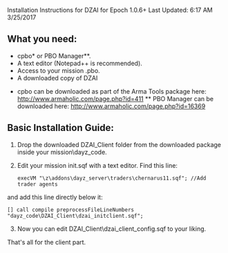 Installation Instructions for DZAI for Epoch 1.0.6+
Last Updated: 6:17 AM 3/25/2017

What you need:
----------------------------------------------------
- cpbo* or PBO Manager**.
- A text editor (Notepad++ is recommended).
- Access to your mission .pbo.
- A downloaded copy of DZAI

* cpbo can be downloaded as part of the Arma Tools package here: http://www.armaholic.com/page.php?id=411
** PBO Manager can be downloaded here: http://www.armaholic.com/page.php?id=16369


Basic Installation Guide:
----------------------------------------------------
1. Drop the downloaded DZAI_Client folder from the downloaded package inside your mission\dayz_code.
2. Edit your mission init.sqf with a text editor. Find this line:

    ```
    execVM "\z\addons\dayz_server\traders\chernarus11.sqf"; //Add trader agents
    ```
   
and add this line directly below it:

    [] call compile preprocessFileLineNumbers "dayz_code\DZAI_Client\dzai_initclient.sqf";

3. Now you can edit DZAI_Client\dzai_client_config.sqf to your liking.

That's all for the client part.
